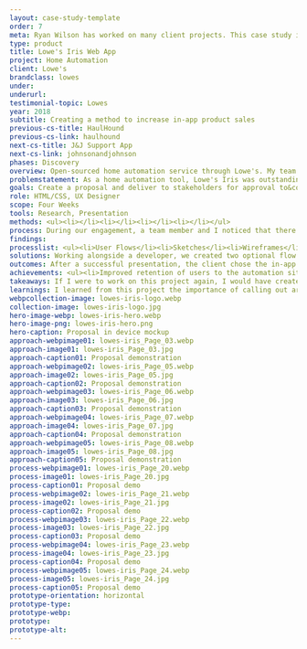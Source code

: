 ```yaml
---
layout: case-study-template
order: 7
meta: Ryan Wilson has worked on many client projects. This case study is an example of some of the excellent product design work he could do on your project.
type: product
title: Lowe's Iris Web App
project: Home Automation
client: Lowe's
brandclass: lowes
under: 
underurl: 
testimonial-topic: Lowes
year: 2018
subtitle: Creating a method to increase in-app product sales
previous-cs-title: HaulHound
previous-cs-link: haulhound
next-cs-title: J&J Support App
next-cs-link: johnsonandjohnson
phases: Discovery
overview: Open-sourced home automation service through Lowe's. My team was building the web app version of the existing iOS and Android applications. My role on the project was primarily to take UI concepts and write the HTML and CSS for implementation. A team member and I noticed that there was no direct way for users to purchase products through the web application. Instead, users would have to navigate away from the Iris app to lowes.com to find and buy additional home automation products, resulting in lost sales and a user flow that lost customers
problemstatement: As a home automation tool, Lowe's Iris was outstanding. As a user, if you did not have a connected product, you would be notified that that section of the application was unavailable to you. For example, if you went to set up a timer for your sprinklers, but you didn't own a connected smart timer, you would see a "You do not have the proper device for this action" and would be prompted to visit lowes.com to purchase additional products.
goals: Create a proposal and deliver to stakeholders for approval to&colon; <ul><li>Increase visibility of products within the web app</li><li>Increase sales of Iris home automation products</li><li>Provide a better experience for users who are interested in growing their home automation functionality</li></ul>
role: HTML/CSS, UX Designer
scope: Four Weeks
tools: Research, Presentation
methods: <ul><li></li><li></li><li></li><li></li></ul>
process: During our engagement, a team member and I noticed that there was no direct way for users to purchase products through the web application. To purchase products, a user must navigate away from the Iris app to lowes.com to find and purchase additional home automation products. This had the potential to result in lost sales.
findings: 
processlist: <ul><li>User Flows</li><li>Sketches</li><li>Wireframes</li><li>Design System</li><li>Mockups</li><li>Prototypes</li><li>User Testing</li><li>Iteration & Refinement</li></ul>
solutions: Working alongside a developer, we created two optional flow solutions that we took to the client for approval. I created two presentations that visualized the proposed user's journey through an updated version of their product.<br> <br>Thinking through how the user interacted with this product and visually representing back to the stakeholder ways to improve the user experience and increase revenue allowed for an easy acceptance of our idea.
outcomes: After a successful presentation, the client chose the in-app purchasing path, and we began planning for implementation. 
achievements: <ul><li>Improved retention of users to the automation site</li> <li>Increase sales of products by allowing purchase in-app</li> </ul>
takeaways: If I were to work on this project again, I would have created a quick interactive prototype rather than still mockups for the presentation. Visualizing the solution through a live, interactive demonstration could show our intent more clearly.
learnings: I learned from this project the importance of calling out areas for improvement within any product. Stakeholders don't always see gaps within their application.
webpcollection-image: lowes-iris-logo.webp
collection-image: lowes-iris-logo.jpg
hero-image-webp: lowes-iris-hero.webp
hero-image-png: lowes-iris-hero.png
hero-caption: Proposal in device mockup
approach-webpimage01: lowes-iris_Page_03.webp
approach-image01: lowes-iris_Page_03.jpg
approach-caption01: Proposal demonstration
approach-webpimage02: lowes-iris_Page_05.webp
approach-image02: lowes-iris_Page_05.jpg
approach-caption02: Proposal demonstration
approach-webpimage03: lowes-iris_Page_06.webp
approach-image03: lowes-iris_Page_06.jpg
approach-caption03: Proposal demonstration
approach-webpimage04: lowes-iris_Page_07.webp
approach-image04: lowes-iris_Page_07.jpg
approach-caption04: Proposal demonstration
approach-webpimage05: lowes-iris_Page_08.webp
approach-image05: lowes-iris_Page_08.jpg
approach-caption05: Proposal demonstration
process-webpimage01: lowes-iris_Page_20.webp
process-image01: lowes-iris_Page_20.jpg
process-caption01: Proposal demo
process-webpimage02: lowes-iris_Page_21.webp
process-image02: lowes-iris_Page_21.jpg
process-caption02: Proposal demo
process-webpimage03: lowes-iris_Page_22.webp
process-image03: lowes-iris_Page_22.jpg
process-caption03: Proposal demo
process-webpimage04: lowes-iris_Page_23.webp
process-image04: lowes-iris_Page_23.jpg
process-caption04: Proposal demo
process-webpimage05: lowes-iris_Page_24.webp
process-image05: lowes-iris_Page_24.jpg
process-caption05: Proposal demo
prototype-orientation: horizontal
prototype-type: 
prototype-webp: 
prototype: 
prototype-alt: 
---
```

